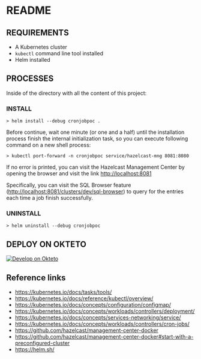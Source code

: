 # README

## REQUIREMENTS

- A Kubernetes cluster
- `kubectl` command line tool installed
- Helm installed

## PROCESSES

Inside of the directory with all the content of this project:

### INSTALL

```shell
> helm install --debug cronjobpoc .
```

Before continue, wait one minute (or one and a half) until the installation process finish the internal initialization task, so you can execute following command on a new shell process:

```shell
> kubectl port-forward -n cronjobpoc service/hazelcast-mng 8081:8080
```

If no error is printed, you can visit the Hazelcast Management Center by opening the browser and visit the link <http://localhost:8081>

Specifically, you can visit the SQL Browser feature (<http://localhost:8081/clusters/dev/sql-browser>) to query for the entries each time a job finish successfully.

### UNINSTALL

```shell
> helm uninstall --debug cronjobpoc
```

## DEPLOY ON OKTETO

[![Develop on Okteto](https://okteto.com/develop-okteto.svg)](https://cloud.okteto.com/#/deploy?repository=https://github.com/dvillacesopra/k8s-cronjob-poc&branch=master)

## Reference links

- <https://kubernetes.io/docs/tasks/tools/>
- <https://kubernetes.io/docs/reference/kubectl/overview/>
- <https://kubernetes.io/docs/concepts/configuration/configmap/>
- <https://kubernetes.io/docs/concepts/workloads/controllers/deployment/>
- <https://kubernetes.io/docs/concepts/services-networking/service/>
- <https://kubernetes.io/docs/concepts/workloads/controllers/cron-jobs/>
- <https://github.com/hazelcast/management-center-docker>
- <https://github.com/hazelcast/management-center-docker#start-with-a-preconfigured-cluster>
- <https://helm.sh/>
